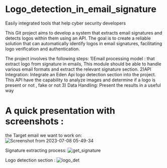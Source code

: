 # Logo_detection_in_email_signature
Easily integrated tools that help cyber security developers

This Git project aims to develop a system that extracts email signatures and detects logos within them using an API.
The goal is to create a reliable solution that can automatically identify logos in email signatures,
facilitating logo verification and authentication.

The project involves the following steps:
  1)Email processing model : that extract logo from signature in emails,
    This module should be able to handle various email formats and extract the relevant signature section. 
  2)API Integration: Integrate an Eden Api logo detection section into the project. 
    This API have the capability to analyze images and determine if a logo is present or not , fake or not
  3) Data Handling: Present the results in a useful way


# A quick presentation with screenshots :
  the Target email we want to work on: 
    ![Screenshot from 2023-07-08 05-49-34](https://github.com/HaboubiFadi/Logo_detection_in_email_signature/assets/138848259/42afd381-914b-49e8-8f5c-0f24292da586)

  Signature extracting process:
    ![get_signature](https://github.com/HaboubiFadi/Logo_detection_in_email_signature/assets/138848259/f571cb17-394c-4725-bedc-6855cf27be8c)

  Logo detection section :
    ![logo_det](https://github.com/HaboubiFadi/Logo_detection_in_email_signature/assets/138848259/755ae300-d8a1-4c3a-a184-dffb7234f507)

  

